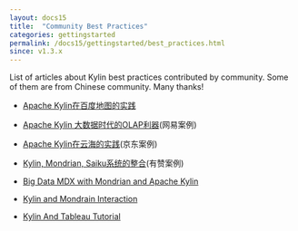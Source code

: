 ```yaml
---
layout: docs15
title:  "Community Best Practices"
categories: gettingstarted
permalink: /docs15/gettingstarted/best_practices.html
since: v1.3.x
---
```


List of articles about Kylin best practices contributed by community. Some of them are from Chinese community. Many thanks!

* [Apache Kylin在百度地图的实践](http://www.infoq.com/cn/articles/practis-of-apache-kylin-in-baidu-map)

* [Apache Kylin 大数据时代的OLAP利器](http://www.bitstech.net/2016/01/04/kylin-olap/)(网易案例)

* [Apache Kylin在云海的实践](http://www.csdn.net/article/2015-11-27/2826343)(京东案例)

* [Kylin, Mondrian, Saiku系统的整合](http://tech.youzan.com/kylin-mondrian-saiku/)(有赞案例)

* [Big Data MDX with Mondrian and Apache Kylin](https://www.inovex.de/fileadmin/files/Vortraege/2015/big-data-mdx-with-mondrian-and-apache-kylin-sebastien-jelsch-pcm-11-2015.pdf)

* [Kylin and Mondrain Interaction](https://github.com/mustangore/kylin-mondrian-interaction)

* [Kylin And Tableau Tutorial](https://github.com/albertoRamon/Kylin/tree/master/KylinWithTableau)

